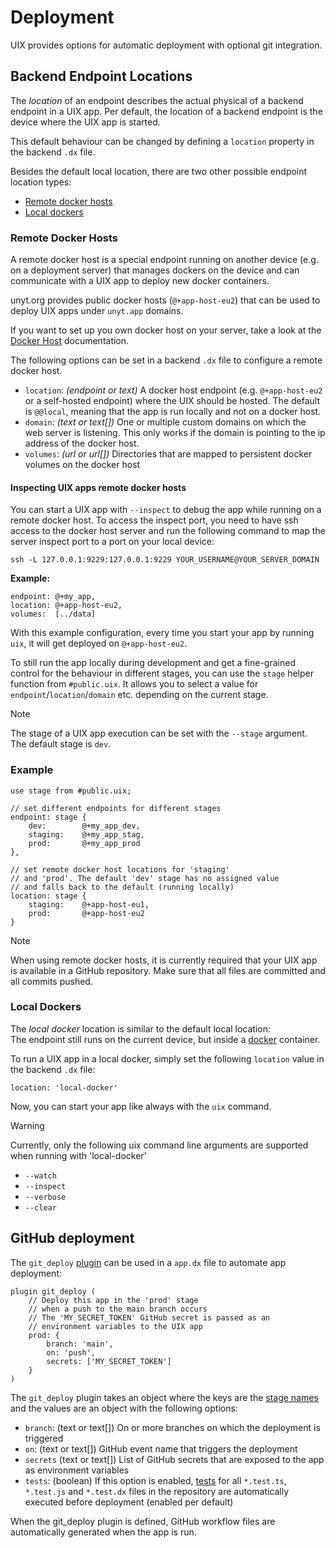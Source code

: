 # Deployment
UIX provides options for automatic deployment with optional git integration.

## Backend Endpoint Locations

The *location* of an endpoint describes the actual physical of a backend endpoint in a UIX app.
Per default, the location of a backend endpoint is the device where the UIX app is started.

This default behaviour can be changed by defining a `location` property in the backend `.dx` file.

Besides the default local location, 
there are two other possible endpoint location types:
 * [Remote docker hosts](#remote-docker-hosts)
 * [Local dockers](#local-dockers)

### Remote Docker Hosts

A remote docker host is a special endpoint running on another device (e.g. on a deployment server) that manages
dockers on the device and can communicate with a UIX app to deploy new docker containers.

unyt.org provides public docker hosts (`@+app-host-eu2`) that can be used to deploy UIX apps under `unyt.app` domains.

If you want to set up you own docker host on your server, take a look at the [Docker Host](https://github.com/unyt-org/docker-host/) documentation.

The following options can be set in a backend `.dx` file to configure a remote docker host.

* `location`: *(endpoint or text)* A docker host endpoint (e.g. `@+app-host-eu2` or a self-hosted endpoint) where the UIX should be hosted. The default is `@@local`, meaning that the app is run locally and not on a docker host.
* `domain`: *(text or text[])* One or multiple custom domains on which the web server is listening. This only works if the domain is pointing to the ip address of the docker host.
* `volumes`: *(url or url[])* Directories that are mapped to persistent docker volumes on the docker host


#### Inspecting UIX apps remote docker hosts

You can start a UIX app with `--inspect` to debug the app while running on a remote docker host.
To access the inspect port, you need to have ssh access to the docker host server and run the following command to map the server inspect port to a port on your local device:

```
ssh -L 127.0.0.1:9229:127.0.0.1:9229 YOUR_USERNAME@YOUR_SERVER_DOMAIN
```

**Example:**

```datex
endpoint: @+my_app,
location: @+app-host-eu2,
volumes:  [../data]
```

With this example configuration, every time you start your app by running `uix`,
it will get deployed on `@+app-host-eu2`.

To still run the app locally during development and
get a fine-grained control for the behaviour in different stages,
you can use the `stage` helper function from `#public.uix`.
It allows you to select a value for `endpoint`/`location`/`domain` etc.
depending on the current stage.

> [!NOTE]
> The stage of a UIX app execution can be set with the `--stage` argument.
> The default stage is `dev`.

### Example
```datex
use stage from #public.uix;

// set different endpoints for different stages
endpoint: stage {
    dev:        @+my_app_dev,
    staging:    @+my_app_stag,
    prod:       @+my_app_prod
},

// set remote docker host locations for 'staging'
// and 'prod'. The default 'dev' stage has no assigned value 
// and falls back to the default (running locally)
location: stage {
    staging:    @+app-host-eu1,
    prod:       @+app-host-eu2
}
```

> [!NOTE]
> When using remote docker hosts, it is currently required that
> your UIX app is available in a GitHub repository. Make sure
> that all files are committed and all commits pushed.

### Local Dockers

The *local docker* location is similar to the default local location:<br>
The endpoint still runs on the current device, but inside a [docker](https://www.docker.com/) container.

To run a UIX app in a local docker, simply set the following `location` value in the backend `.dx` file:
```
location: 'local-docker'
```

Now, you can start your app like always with the `uix` command.

> [!WARNING]
> Currently, only the following uix command line arguments are supported when running with 'local-docker'
> * `--watch`
> * `--inspect`
> * `--verbose`
> * `--clear`


## GitHub deployment

The `git_deploy` [plugin](./17%20Plugins.md) can be used in a `app.dx` file to automate app deployment:

```datex
plugin git_deploy (
    // Deploy this app in the 'prod' stage
    // when a push to the main branch occurs
    // The 'MY_SECRET_TOKEN' GitHub secret is passed as an
    // environment variables to the UIX app
    prod: {
        branch: 'main',
        on: 'push',
        secrets: ['MY_SECRET_TOKEN']
    }
)
```


The `git_deploy` plugin takes an object where the keys are the [stage names](#app-deployment-stages) and the values are an object with the following options:

* `branch`: (text or text[]) On or more branches on which the deployment is triggered
* `on`: (text or text[]) GitHub event name that triggers the deployment
* `secrets` (text or text[]) List of GitHub secrets that are exposed to the app as environment variables
* `tests`: (boolean) If this option is enabled, [tests](https://github.com/unyt-org/unyt-tests/) for all `*.test.ts`, `*.test.js` and `*.test.dx`
    files in the repository are automatically executed before deployment (enabled per default)

When the git_deploy plugin is defined, GitHub workflow files are automatically generated when the app is run.

